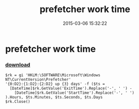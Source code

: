 ﻿---
pid:            5773
parent:         0
children:       
poster:         greg zakharov
title:          prefetcher work time
date:           2015-03-06 15:32:22
description:    
format:         posh
---

# prefetcher work time

### [download](5773.ps1)  



```posh
$rk = gi 'HKLM:\SOFTWARE\Microsoft\Windows NT\CurrentVersion\Prefetcher'
'{0:D2}:{1:D2}:{2:D2} up {3} days' -f ($ts = 
  [DateTime]$rk.GetValue('ExitTime').Replace('-', ' ') -
    [DateTime]$rk.GetValue('StartTime').Replace('-', ' ')
).Hours, $ts.Minutes, $ts.Seconds, $ts.Days
$rk.Close()
```
